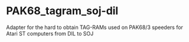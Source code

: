 # PAK68_tagram_soj-dil
Adapter for the hard to obtain TAG-RAMs used on PAK68/3 speeders for Atari ST computers from DIL to SOJ
